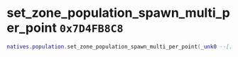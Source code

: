 # set_zone_population_spawn_multi_per_point `0x7D4FB8C8`

```lua
natives.population.set_zone_population_spawn_multi_per_point(_unk0 --[[ number ]], _unk1 --[[ number ]])
```